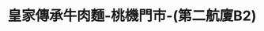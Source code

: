---
title: "皇家傳承牛肉麵-桃機門市-(第二航廈B2)"
description: "皇家傳承牛肉麵-桃機門市-(第二航廈B2)"
layout: shop
keywords:
  - 美食競賽
  - 台灣美食
  - 美食精選
datePublished: "2025-06-30"
dateModified: "2025-07-06"
city: "台北市"
district: "北投區"
address: "337桃園市大園區航站南路9號B2"
phone: "033833865"
geo: "25.07662498169683, 121.23229183124404"
google_map: "https://maps.app.goo.gl/cLeD9Jy7UVy57i7DA"
footinder: ""
official: "https://www.royal-beefnoodles.com/"
award:
  - name: "台北國際牛肉麵節"
    year: "2024"
    entries:
      - group: "鮮食組"
        cooking_style: "清燉"
        rank: "金牌"
      - group: "調理包組"
        cooking_style: "清燉"
        rank: ""

---